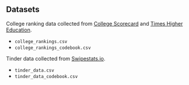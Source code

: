 ## Datasets

College ranking data collected from [College Scorecard](https://collegescorecard.ed.gov/data) and [Times Higher Education](https://www.timeshighereducation.com/rankings/united-states/2022#!/length/-1/sort_by/rank/sort_order/asc/cols/scores).

- `college_rankings.csv`
- `college_rankings_codebook.csv`

Tinder data collected from [Swipestats.io](https://www.swipestats.io/).

- `tinder_data.csv`
- `tinder_data_codebook.csv` 

